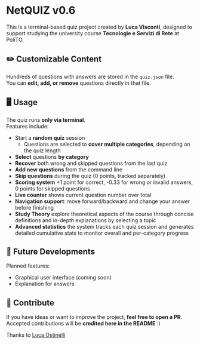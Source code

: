 # NetQUIZ v0.6

This is a terminal-based quiz project created by **Luca Visconti**, designed to support studying the university course **Tecnologie e Servizi di Rete** at PoliTO.

## ✏️ Customizable Content  
Hundreds of questions with answers are stored in the `quiz.json` file.  
You can **edit, add, or remove** questions directly in that file.

## 🖥️ Usage  
The quiz runs **only via terminal**.  
Features include:  
- Start a **random quiz** session  
  - Questions are selected to **cover multiple categories**, depending on the quiz length  
- **Select** questions **by category**
- **Recover** both wrong and skipped questions from the last quiz  
- **Add new questions** from the command line  
- **Skip questions** during the quiz (0 points, tracked separately)  
- **Scoring system** +1 point for correct, -0.33 for wrong or invalid answers, 0 points for skipped questions  
- **Live counter** shows current question number over total  
- **Navigation support**: move forward/backward and change your answer before finishing  
- **Study Theory** explore theoretical aspects of the course through concise definitions and in-depth explanations by selecting a topic
- **Advanced statistics** the system tracks each quiz session and generates detailed cumulative stats to monitor overall and per-category progress


## 🚧 Future Developments  
Planned features:  
- Graphical user interface (coming soon) 
- Explanation for answers  

## 🤝 Contribute  
If you have ideas or want to improve the project, **feel free to open a PR**.  
Accepted contributions will be **credited here in the README** :)

Thanks to [Luca Ostinelli](https://github.com/lucaosti)